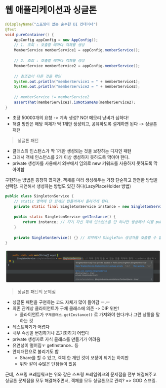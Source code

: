 # 웹 애플리케이션과 싱글톤

````java
@DisplayName("스프링이 없는 순수한 DI 컨테이너")
@Test
void pureContainer() {
    AppConfig appConfig = new AppConfig();
    // 1. 조회 : 호출할 때마다 객체를 생성
    MemberService memberService1 = appConfig.memberService();

    // 2. 조회 : 호출할 때마다 객체를 생성
    MemberService memberService2 = appConfig.memberService();

    // 참조값이 다른 것을 확인
    System.out.println("memberService1 = " + memberService1);
    System.out.println("memberService2 = " + memberService2);

    // memberService != memberService2
    assertThat(memberService1).isNotSameAs(memberService2);
}
````

- 초당 50000개의 요청 -> 계속 생성? NO! 메모리 낭비가 심하다!
- 해결 방안은 해당 객체가 딱 1개만 생성되고, 공유하도록 설계하면 된다 -> 싱글톤 패턴


> 싱글톤 패턴
- 클래스의 인스턴스가 딱 1개만 생성되는 것을 보장하는 디자인 패턴
- 그래서 객체 인스턴스를 2개 이상 생성하지 못하도록 막아야 한다.
- private 생성자를 사용해서 외부에서 임의로 new 키워드를 사용하지 못하도록 막아야함

구현하는 방법은 굉장히 많지만, 객체를 미리 생성해두는 가장 단순하고 안전한 방법을 선택함.
지연해서 생성하는 방법도 있긴 하다(LazyPlaceHolder 방법)
```java
public class SingletonService {
    // static 영역에 단 한개만 만들어져서 올라가게 된다.
    private static final SingletonService instance = new SingletonService(); // 자기 자신을 private으로

    public static SingletonService getInstance() {
        return instance; // 자기 자신 객체 인스턴스를 단 하나만 생성해서 이를 public으로 리턴해주면 그만.
    }

    private SingletonService() {} // 외부에서 SingleTon 생성자를 호출할 수 없도록 new 키워드로 객체 인스턴스를 만들 수 없어야 함
}
```
  
![img.png](../img/singleton.png)

> 싱글톤 패턴의 문제점
- 싱글톤 패턴을 구현하는 코드 자체가 많이 들어감 ㅡ.ㅡ
- 의존 관계상 클라이언트가 구체 클래스에 의존 -> DIP 위반!
    - 클라이언트가 `구체클래스.getInstance()` 로 가져와야 한다거나 그런 상황을 말하는 것
- 테스트하기가 어렵다
- 내부 속성을 변경하거나 초기화하기 어렵다
- private 생성자로 자식 클래스를 만들기가 어려움
- 유연성이 떨어짐ㅜ getInstance.. 등
- 안티패턴으로 불리기도 함
    - Share를 할 수 있고, 객체 한 개인 것이 보장이 되기는 하지만
    - 위와 같이 수많은 단점들이 있음
    
근데, 스프링 프레임워크는 위와 같은 스프링 프레임워크의 문제점을 전부 해결해주고
싱글톤 문제점을 모두 해결해주면서, 객체를 모두 싱글톤으로 관리? => GOD 스프링.